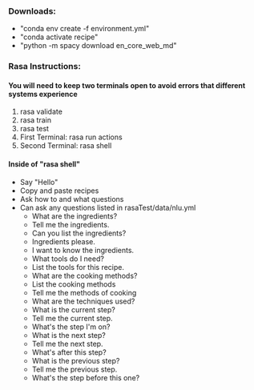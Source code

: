 
### Downloads:
- "conda env create -f environment.yml"
- "conda activate recipe"
- "python -m spacy download en_core_web_md"

### Rasa Instructions:

#### You will need to keep two terminals open to avoid errors that different systems experience
 1. rasa validate
 2. rasa train
 3. rasa test
 4. First Terminal: rasa run actions
 5. Second Terminal: rasa shell

#### Inside of "rasa shell"
- Say "Hello"
- Copy and paste recipes
- Ask how to and what questions
- Can ask any questions listed in rasaTest/data/nlu.yml
    - What are the ingredients?
    - Tell me the ingredients.
    - Can you list the ingredients?
    - Ingredients please.
    - I want to know the ingredients.
    - What tools do I need?
    - List the tools for this recipe.
    - What are the cooking methods?
    - List the cooking methods
    - Tell me the methods of cooking
    - What are the techniques used?
    - What is the current step?
    - Tell me the current step.
    - What's the step I'm on?
    - What is the next step?
    - Tell me the next step.
    - What's after this step?
    - What is the previous step?
    - Tell me the previous step.
    - What's the step before this one?